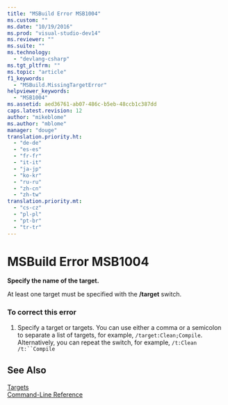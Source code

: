 ```yaml
---
title: "MSBuild Error MSB1004"
ms.custom: ""
ms.date: "10/19/2016"
ms.prod: "visual-studio-dev14"
ms.reviewer: ""
ms.suite: ""
ms.technology: 
  - "devlang-csharp"
ms.tgt_pltfrm: ""
ms.topic: "article"
f1_keywords: 
  - "MSBuild.MissingTargetError"
helpviewer_keywords: 
  - "MSB1004"
ms.assetid: aed36761-ab07-486c-b5eb-48ccb1c387dd
caps.latest.revision: 12
author: "mikeblome"
ms.author: "mblome"
manager: "douge"
translation.priority.ht: 
  - "de-de"
  - "es-es"
  - "fr-fr"
  - "it-it"
  - "ja-jp"
  - "ko-kr"
  - "ru-ru"
  - "zh-cn"
  - "zh-tw"
translation.priority.mt: 
  - "cs-cz"
  - "pl-pl"
  - "pt-br"
  - "tr-tr"
---
```

# MSBuild Error MSB1004
**Specify the name of the target.**  
  
 At least one target must be specified with the **/target** switch.  
  
### To correct this error  
  
1.  Specify a target or targets. You can use either a comma or a semicolon to separate a list of targets, for example, `/target:Clean;Compile`. Alternatively, you can repeat the switch, for example, `/t:Clean /t:``Compile`  
  
## See Also  
 [Targets](../msbuild/msbuild-targets.md)   
 [Command-Line Reference](../msbuild/msbuild-command-line-reference.md)